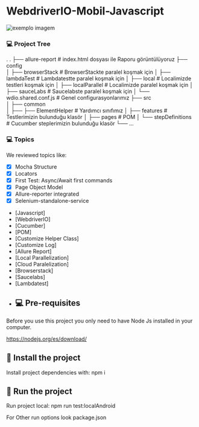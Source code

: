 # WebdriverIO-Mobil-Javascript

<img src="https://repository-images.githubusercontent.com/194183695/eb15e700-a3b5-11e9-8c50-5f68afabec0e" alt="exemplo imagem">


### 💻 Project Tree
.
.
├── allure-report               # index.html dosyası ile Raporu görüntülüyoruz
├── config                      
│   ├── browserStack            # BrowserStackte paralel koşmak için
│   ├── lambdaTest              # Lambdatestte paralel koşmak için
│   ├── local                   # Localimizde testleri koşmak için
│   ├── localParallel           # Localimizde paralel koşmak için
│   ├── sauceLabs               # Saucelabste paralel koşmak için
│   └── wdio.shared.conf.js     # Genel configurasyonlarımız
├── src                         
│   ├── common                  
│   ├── ├── ElementHelper       # Yardımcı sınıfımız
│   ├── features                # Testlerimizin bulunduğu klasör
│   ├── pages                   # POM
│   └── stepDefinitions         # Cucumber steplerimizin bulunduğu klasör
└── ...

### 💻 Topics

We reviewed topics like:

- [x] Mocha Structure
- [x] Locators
- [x] First Test: Async/Await first commands
- [x] Page Object Model
- [x] Allure-reporter integrated
- [x] Selenium-standalone-service
* [Javascript]
* [WebdriverIO]
* [Cucumber]
* [POM]
* [Customize Helper Class]
* [Customize Log]
* [Allure Report]
* [Local Parallelization]
* [Cloud Paralelization]
* [Browserstack]
* [Saucelabs]
* [Lambdatest]

- ## 💻 Pre-requisites

Before you use this project you only need to have Node Js installed in your computer.

https://nodejs.org/es/download/

## 🚀 Install the project

Install project dependencies with: npm i

## 🚀 Run the project

Run project local: npm run test:localAndroid

For Other run options look package.json




